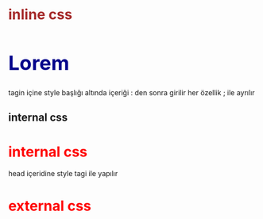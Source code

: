 
<h1 style ="color: brown ; ">inline css </h1>
<h1 class="deneme" style="color: darkblue; font-size: 40px;">Lorem </h1>


tagin içine style başlığı altında içeriği : den sonra girilir her özellik ; ile ayrılır
 ## internal css
<h1 style ="color: red ; ">internal css</h1>

head içeridine style tagi ile yapılır 


<h1 style ="color: red ; ">external css</h1>

